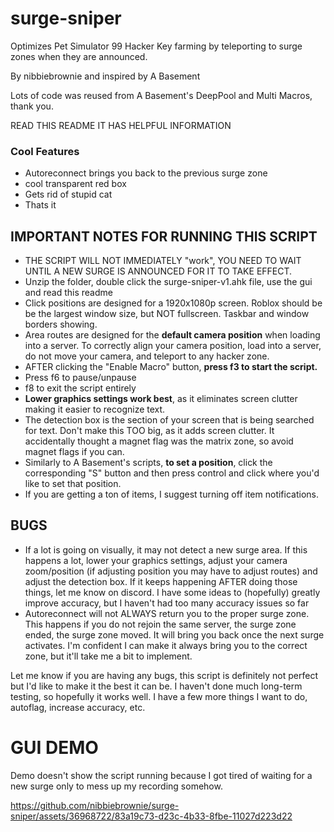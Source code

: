 # surge-sniper

Optimizes Pet Simulator 99 Hacker Key farming by teleporting to surge zones when they are announced.

By nibbiebrownie and inspired by A Basement

Lots of code was reused from A Basement's DeepPool and Multi Macros, thank you.

READ THIS README IT HAS HELPFUL INFORMATION

### Cool Features
- Autoreconnect brings you back to the previous surge zone
- cool transparent red box
- Gets rid of stupid cat
- Thats it 

## IMPORTANT NOTES FOR RUNNING THIS SCRIPT
- THE SCRIPT WILL NOT IMMEDIATELY "work", YOU NEED TO WAIT UNTIL A NEW SURGE IS ANNOUNCED FOR IT TO TAKE EFFECT.
- Unzip the folder, double click the surge-sniper-v1.ahk file, use the gui and read this readme
- Click positions are designed for a 1920x1080p screen. Roblox should be be the largest window size, but NOT fullscreen. Taskbar and window borders showing.
- Area routes are designed for the **default camera position** when loading into a server. To correctly align your camera position, load into a server, do not move your camera, and teleport to any hacker zone.
- AFTER clicking the "Enable Macro" button, **press f3 to start the script.**
- Press f6 to pause/unpause
- f8 to exit the script entirely
- **Lower graphics settings work best**, as it eliminates screen clutter making it easier to recognize text.
- The detection box is the section of your screen that is being searched for text. Don't make this TOO big, as it adds screen clutter. It accidentally thought a magnet flag was the matrix zone, so avoid magnet flags if you can.
- Similarly to A Basement's scripts, **to set a position**, click the corresponding "S" button and then press control and click where you'd like to set that position.
-   If you are getting a ton of items, I suggest turning off item notifications.


  ## BUGS
 - If a lot is going on visually, it may not detect a new surge area. If this happens a lot, lower your graphics settings, adjust your camera zoom/position (if adjusting position you may have to adjust routes) and adjust the detection box. If it keeps happening AFTER doing those things, let me know on discord. I have some ideas to (hopefully) greatly improve accuracy, but I haven't had too many accuracy issues so far
- Autoreconnect will not ALWAYS return you to the proper surge zone. This happens if you do not rejoin the same server, the surge zone ended, the surge zone moved. It will bring you back once the next surge activates. I'm confident I can make it always bring you to the correct zone, but it'll take me a bit to implement. 


Let me know if you are having any bugs, this script is definitely not perfect but I'd like to make it the best it can be. I haven't done much long-term testing, so hopefully it works well. I have a few more things I want to do, autoflag, increase accuracy, etc. 

# GUI DEMO

Demo doesn't show the script running because I got tired of waiting for a new surge only to mess up my recording somehow. 

https://github.com/nibbiebrownie/surge-sniper/assets/36968722/83a19c73-d23c-4b33-8fbe-11027d223d22

